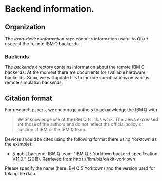 # Backend information.

## Organization

The *ibmq-device-information* repo contains information useful to Qiskit users of the remote IBM Q backends.

### Backends
The *backends* directory contains information about the remote IBM Q backends. At the moment there are documents for available hardware backends. Soon, we will update this to include specifications on various remote simulation backends.

## Citation format

For research papers, we encourage authors to acknowledge the IBM Q with  

  >We acknowledge use of the IBM Q for this work. The views expressed are those of the authors and do not reflect the official policy or position of IBM or the IBM Q team.

Devices should be cited using the following format (here using Yorktown as the example):

* 5-qubit backend: IBM Q team, "IBM Q 5 Yorktown backend specification V1.1.0," (2018). Retrieved from https://ibm.biz/qiskit-yorktown

Please specify the name (here IBM Q 5 Yorktown) and the version used for taking the data. 
